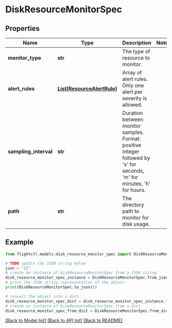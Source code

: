 # DiskResourceMonitorSpec


## Properties

Name | Type | Description | Notes
------------ | ------------- | ------------- | -------------
**monitor_type** | **str** | The type of resource to monitor. | 
**alert_rules** | [**List[ResourceAlertRule]**](ResourceAlertRule.md) | Array of alert rules. Only one alert per severity is allowed. | 
**sampling_interval** | **str** | Duration between monitor samples. Format: positive integer followed by &#39;s&#39; for seconds, &#39;m&#39; for minutes, &#39;h&#39; for hours. | 
**path** | **str** | The directory path to monitor for disk usage. | 

## Example

```python
from flightctl.models.disk_resource_monitor_spec import DiskResourceMonitorSpec

# TODO update the JSON string below
json = "{}"
# create an instance of DiskResourceMonitorSpec from a JSON string
disk_resource_monitor_spec_instance = DiskResourceMonitorSpec.from_json(json)
# print the JSON string representation of the object
print(DiskResourceMonitorSpec.to_json())

# convert the object into a dict
disk_resource_monitor_spec_dict = disk_resource_monitor_spec_instance.to_dict()
# create an instance of DiskResourceMonitorSpec from a dict
disk_resource_monitor_spec_from_dict = DiskResourceMonitorSpec.from_dict(disk_resource_monitor_spec_dict)
```
[[Back to Model list]](../README.md#documentation-for-models) [[Back to API list]](../README.md#documentation-for-api-endpoints) [[Back to README]](../README.md)



